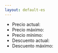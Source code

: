 ```yaml
---
layout: default-es
---
```


<div id="product"></div>
<div id="image"></div>

<ul>
	<li><div class="productDetail">Precio actual:</div> <div id="price"></div></li>
	<li><div class="productDetail">Precio máximo:</div> <div id="maxprice"></div></li>
	<li><div class="productDetail">Precio mínimo:</div> <div id="minprice"></div></li>	
	<li><div class="productDetail">Descuento actual:</div> <div class="discount" id="discount"></div></li>
	<li><div class="productDetail">Descuento máximo:</div> <div id="maxdiscount"></div></li>
</ul>

<div id="diagram"></div>


<script>
	window.addEventListener("load", function(){
		urlParams = new URLSearchParams(window.location.search);
		
		product = urlParams.get('product')
		brand = urlParams.get('brand')
		category = urlParams.get('category')
		price = urlParams.get('price')
		maxprice = urlParams.get('maxprice')
		minprice = urlParams.get('minprice')

		document.getElementById("product").innerHTML = "<a href='https://www.yoox.com/es/" + product + "/item'>" + brand + " - " + category + "</a>";
		document.getElementById("image").innerHTML = "<img src='https://www.yoox.com/images/items/11/" + product + "_14_f.jpg?width=90&amp;height=115&amp;impolicy=crop&amp;gravity=Center' width='90' height='115'/>";
		document.getElementById("diagram").innerHTML = "<img style='border: 1px solid #555; margin: 0;' src='graphs/" + product + ".jpg' width='400'/>"

		document.getElementById("price").innerHTML = parseFloat(price).toLocaleString('es-ES', { style: 'currency', currency: 'EUR' })
		document.getElementById("maxprice").innerHTML = parseFloat(maxprice).toLocaleString('es-ES', { style: 'currency', currency: 'EUR' })
		document.getElementById("minprice").innerHTML = parseFloat(minprice).toLocaleString('es-ES', { style: 'currency', currency: 'EUR' })

		if(parseFloat(price) < parseFloat(maxprice)) {
			document.getElementById("discount").innerHTML = (parseFloat(maxprice) - parseFloat(price)).toLocaleString('es-ES', { style: 'currency', currency: 'EUR' })
		} else {
			document.getElementById("discount").innerHTML = "Sin descuento"
			document.getElementById("discount").classList.remove("discount");
		}

		if(parseFloat(minprice) < parseFloat(maxprice)) {
			document.getElementById("maxdiscount").innerHTML = (parseFloat(maxprice) - parseFloat(minprice)).toLocaleString('es-ES', { style: 'currency', currency: 'EUR' })
		} else {
			document.getElementById("maxdiscount").innerHTML = "Sin descuento"
		}
	});
</script>